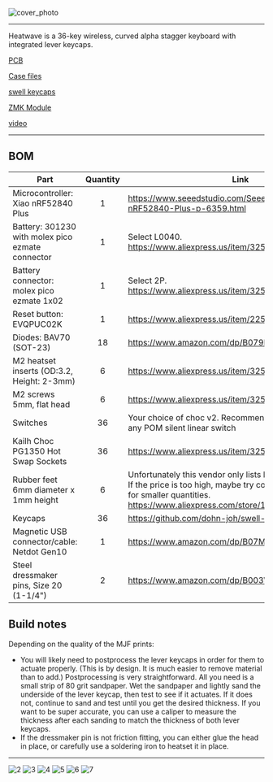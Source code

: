 ![cover_photo](photos/1.jpg)

***

Heatwave is a 36-key wireless, curved alpha stagger keyboard with integrated lever keycaps.

[PCB](pcb)

[Case files](case)

[swell keycaps](https://github.com/dohn-joh/swell-keycaps)

[ZMK Module](https://github.com/dohn-joh/heatwave-zmk-module)

[video](https://vimeo.com/1097657262)

***

## BOM
|Part|Quantity|Link|
|-|:-:|-|
|Microcontroller: Xiao nRF52840 Plus|1|https://www.seeedstudio.com/Seeed-Studio-XIAO-nRF52840-Plus-p-6359.html|
|Battery: 301230 with molex pico ezmate connector|1|Select L0040. https://www.aliexpress.us/item/3256802674181210.html|
|Battery connector: molex pico ezmate 1x02|1|Select 2P. https://www.aliexpress.us/item/3256805726980487.html|
|Reset button: EVQPUC02K|1|https://www.aliexpress.us/item/2251832616044011.html|
|Diodes: BAV70 (SOT-23)|18|https://www.amazon.com/dp/B079KKPMBT|
|M2 heatset inserts (OD:3.2, Height: 2-3mm)|6|https://www.aliexpress.us/item/3256806286387666.html|
|M2 screws 5mm, flat head|6|https://www.aliexpress.us/item/3256805084387535.html|
|Switches|36|Your choice of choc v2. Recommended: Lofree hades or any POM silent linear switch|
|Kailh Choc PG1350 Hot Swap Sockets|36|https://www.aliexpress.us/item/3256803687338432.html|
|Rubber feet 6mm diameter x 1mm height|6|Unfortunately this vendor only lists higher quantities now. If the price is too high, maybe try contacting the vendor for smaller quantities. https://www.aliexpress.com/store/1100976482|
|Keycaps|36|https://github.com/dohn-joh/swell-keycaps|
|Magnetic USB connector/cable: Netdot Gen10|1|https://www.amazon.com/dp/B07MBD3FZD|
|Steel dressmaker pins, Size 20 (1-1/4")|2|https://www.amazon.com/dp/B003W0TIH6|

## Build notes
Depending on the quality of the MJF prints:
- You will likely need to postprocess the lever keycaps in order for them to actuate properly. (This is by design. It is much easier to remove material than to add.) Postprocessing is very straightforward. All you need is a small strip of 80 grit sandpaper. Wet the sandpaper and lightly sand the underside of the lever keycap, then test to see if it actuates. If it does not, continue to sand and test until you get the desired thickness. If you want to be super accurate, you can use a caliper to measure the thickness after each sanding to match the thickness of both lever keycaps.
- If the dressmaker pin is not friction fitting, you can either glue the head in place, or carefully use a soldering iron to heatset it in place.

***

![2](photos/2.jpg)
![3](photos/3.jpg)
![4](photos/4.jpg)
![5](photos/5.jpg)
![6](photos/6.jpg)
![7](photos/7.jpg)

